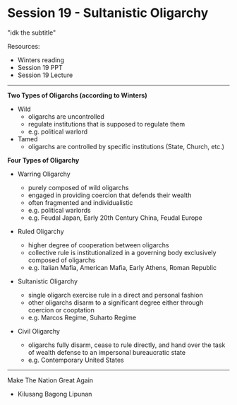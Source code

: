 # Session 19 - Sultanistic Oligarchy

"idk the subtitle"

Resources:
- Winters reading
- Session 19 PPT
- Session 19 Lecture

---

**Two Types of Oligarchs (according to Winters)**

- Wild
	- oligarchs are uncontrolled
	- regulate institutions that is supposed to regulate them
	- e.g. political warlord
- Tamed
	- oligarchs are controlled by specific institutions (State, Church, etc.)

**Four Types of Oligarchy**

- Warring Oligarchy
	- purely composed of wild oligarchs
	- engaged in providing coercion that defends their wealth
	- often fragmented and individualistic
	- e.g. political warlords
	- e.g. Feudal Japan, Early 20th Century China, Feudal Europe

- Ruled Oligarchy
	- higher degree of cooperation between oligarchs
	- collective rule is institutionalized in a governing body exclusively composed of oligarchs
	- e.g. Italian Mafia, American Mafia, Early Athens, Roman Republic

- Sultanistic Oligarchy
	- single oligarch exercise rule in a direct and personal fashion
	- other oligarchs disarm to a significant degree either through coercion or cooptation
	- e.g. Marcos Regime, Suharto Regime

- Civil Oligarchy
	- oligarchs fully disarm, cease to rule directly, and hand over the task of wealth defense to an impersonal bureaucratic state
	- e.g. Contemporary United States

---

Make The Nation Great Again
- Kilusang Bagong Lipunan


